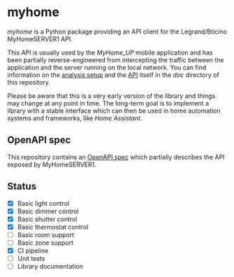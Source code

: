 # myhome

*myhome* is a Python package providing an API client for the Legrand/Bticino MyHomeSERVER1 API.

This API is usually used by the *MyHome_UP* mobile application and has been partially
reverse-engineered from intercepting the traffic between the application and the server
running on the local network. You can find information on the [analysis setup](doc/analysis_setup.md)
and the [API](doc/api.md) itself in the *doc* directory of this repository.

Please be aware that this is a very early version of the library and things may change at any
point in time.
The long-term goal is to implement a library with a stable interface which can then be
used in home automation systems and frameworks, like *Home Assistant*.

## OpenAPI spec

This repository contains an [OpenAPI spec](contrib/openapi.yml) which partially describes
the API exposed by MyHomeSERVER1.

## Status

- [x] Basic light control
- [x] Basic dimmer control
- [x] Basic shutter control
- [x] Basic thermostat control
- [ ] Basic room support
- [ ] Basic zone support
- [x] CI pipeline
- [ ] Unit tests
- [ ] Library documentation
